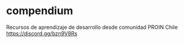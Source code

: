 # compendium
Recursos de aprendizaje de desarrollo desde comunidad PROIN Chile https://discord.gg/bzn9V8Rs
